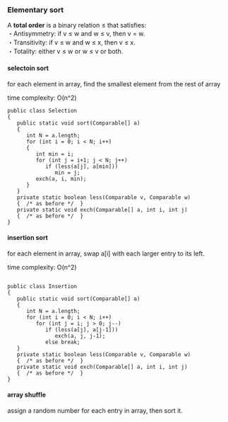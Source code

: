 ### Elementary sort

A **total order** is a binary relation ≤ that satisfies:   
・Antisymmetry: if v ≤ w and w ≤ v, then v = w.   
・Transitivity: if v ≤ w and w ≤ x, then v ≤ x.  
・Totality: either v ≤ w or w ≤ v or both.

#### selectoin sort  
for each element in array, find the smallest element from the rest of array

time complexity: O(n^2)
```
public class Selection
{
   public static void sort(Comparable[] a)
   {
      int N = a.length;
      for (int i = 0; i < N; i++)
      {
         int min = i;
         for (int j = i+1; j < N; j++)
            if (less(a[j], a[min]))
               min = j;
         exch(a, i, min);
      }
   }
   private static boolean less(Comparable v, Comparable w)
   {  /* as before */  }
   private static void exch(Comparable[] a, int i, int j)
   {  /* as before */  }
}
```

#### insertion sort
for each element in array, swap a[i] with each larger entry to its left.  

time complexity: O(n^2)

```
 
public class Insertion
{
   public static void sort(Comparable[] a)
   {
      int N = a.length;
      for (int i = 0; i < N; i++)
         for (int j = i; j > 0; j--)
            if (less(a[j], a[j-1]))
               exch(a, j, j-1);
            else break;
   }
   private static boolean less(Comparable v, Comparable w)
   {  /* as before */  }
   private static void exch(Comparable[] a, int i, int j)
   {  /* as before */  }
}
```


#### array shuffle 
assign a random number for each entry in array, then sort it.

